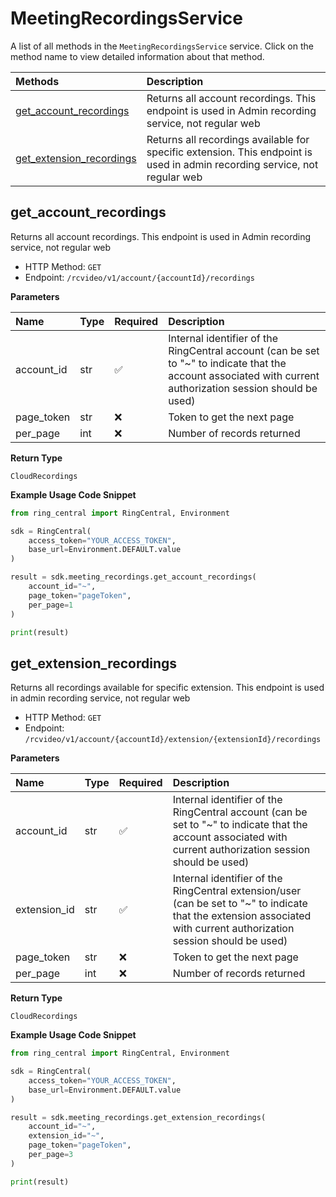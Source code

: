 # MeetingRecordingsService

A list of all methods in the `MeetingRecordingsService` service. Click on the method name to view detailed information about that method.

| Methods                                               | Description                                                                                                                |
| :---------------------------------------------------- | :------------------------------------------------------------------------------------------------------------------------- |
| [get_account_recordings](#get_account_recordings)     | Returns all account recordings. This endpoint is used in Admin recording service, not regular web                          |
| [get_extension_recordings](#get_extension_recordings) | Returns all recordings available for specific extension. This endpoint is used in admin recording service, not regular web |

## get_account_recordings

Returns all account recordings. This endpoint is used in Admin recording service, not regular web

- HTTP Method: `GET`
- Endpoint: `/rcvideo/v1/account/{accountId}/recordings`

**Parameters**

| Name       | Type | Required | Description                                                                                                                                                  |
| :--------- | :--- | :------- | :----------------------------------------------------------------------------------------------------------------------------------------------------------- |
| account_id | str  | ✅       | Internal identifier of the RingCentral account (can be set to "~" to indicate that the account associated with current authorization session should be used) |
| page_token | str  | ❌       | Token to get the next page                                                                                                                                   |
| per_page   | int  | ❌       | Number of records returned                                                                                                                                   |

**Return Type**

`CloudRecordings`

**Example Usage Code Snippet**

```python
from ring_central import RingCentral, Environment

sdk = RingCentral(
    access_token="YOUR_ACCESS_TOKEN",
    base_url=Environment.DEFAULT.value
)

result = sdk.meeting_recordings.get_account_recordings(
    account_id="~",
    page_token="pageToken",
    per_page=1
)

print(result)
```

## get_extension_recordings

Returns all recordings available for specific extension. This endpoint is used in admin recording service, not regular web

- HTTP Method: `GET`
- Endpoint: `/rcvideo/v1/account/{accountId}/extension/{extensionId}/recordings`

**Parameters**

| Name         | Type | Required | Description                                                                                                                                                           |
| :----------- | :--- | :------- | :-------------------------------------------------------------------------------------------------------------------------------------------------------------------- |
| account_id   | str  | ✅       | Internal identifier of the RingCentral account (can be set to "~" to indicate that the account associated with current authorization session should be used)          |
| extension_id | str  | ✅       | Internal identifier of the RingCentral extension/user (can be set to "~" to indicate that the extension associated with current authorization session should be used) |
| page_token   | str  | ❌       | Token to get the next page                                                                                                                                            |
| per_page     | int  | ❌       | Number of records returned                                                                                                                                            |

**Return Type**

`CloudRecordings`

**Example Usage Code Snippet**

```python
from ring_central import RingCentral, Environment

sdk = RingCentral(
    access_token="YOUR_ACCESS_TOKEN",
    base_url=Environment.DEFAULT.value
)

result = sdk.meeting_recordings.get_extension_recordings(
    account_id="~",
    extension_id="~",
    page_token="pageToken",
    per_page=3
)

print(result)
```

<!-- This file was generated by liblab | https://liblab.com/ -->

